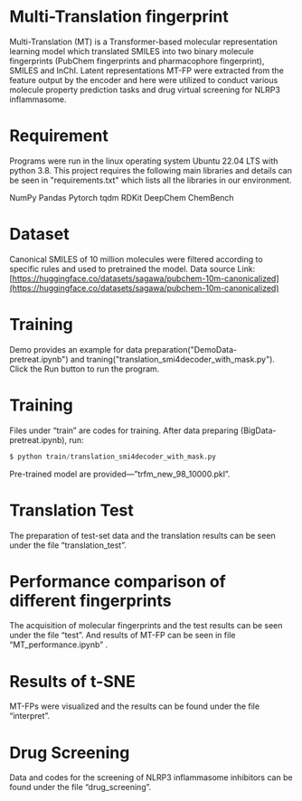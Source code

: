 # Multi-Translation fingerprint

Multi-Translation (MT)  is a Transformer-based molecular representation learning model which translated SMILES into two binary molecule fingerprints (PubChem fingerprints and pharmacophore fingerprint), SMILES and InChI. Latent representations MT-FP were extracted from the feature output by the encoder and here were utilized to conduct various molecule property prediction tasks and drug virtual screening for NLRP3 inflammasome.  

# Requirement

Programs were run in the linux operating system Ubuntu 22.04 LTS with python 3.8. This project requires the following main libraries and details can be seen in "requirements.txt" which lists all the libraries in our environment. 

NumPy
Pandas
Pytorch
tqdm
RDKit
DeepChem
ChemBench

# Dataset

Canonical SMILES of 10 million molecules were filtered according to specific rules and used to pretrained  the model. Data source Link:[https://huggingface.co/datasets/sagawa/pubchem-10m-canonicalized](https://huggingface.co/datasets/sagawa/pubchem-10m-canonicalized)

# Training

Demo provides an example for data preparation("DemoData-pretreat.ipynb") and traning("translation_smi4decoder_with_mask.py"). Click the Run button to run the program.

# Training

Files under “train” are codes for training. After data preparing (BigData-pretreat.ipynb), run:

```python
$ python train/translation_smi4decoder_with_mask.py
```

Pre-trained model are provided—”trfm_new_98_10000.pkl”.

# Translation Test
The preparation of test-set data and the translation results can be seen under the file “translation_test”.

# Performance comparison of different fingerprints
The acquisition of molecular fingerprints and the test results can be seen under the file “test”. And results of MT-FP can be seen in file “MT_performance.ipynb” .

# Results of t-SNE
MT-FPs were visualized and the results can be found under the file “interpret”.

# Drug Screening
Data and codes for the screening of NLRP3 inflammasome inhibitors can be found under the file “drug_screening”.